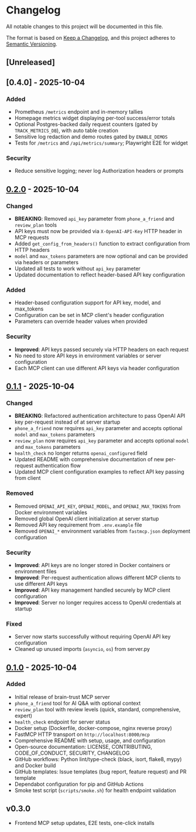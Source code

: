 # Changelog

All notable changes to this project will be documented in this file.

The format is based on [Keep a Changelog](https://keepachangelog.com/en/1.0.0/),
and this project adheres to [Semantic Versioning](https://semver.org/spec/v2.0.0.html).

## [Unreleased]

## [0.4.0] - 2025-10-04

### Added

- Prometheus `/metrics` endpoint and in-memory tallies
- Homepage metrics widget displaying per-tool success/error totals
- Optional Postgres-backed daily request counters (gated by `TRACK_METRICS_DB`), with auto table creation
- Sensitive log redaction and demo routes gated by `ENABLE_DEMOS`
- Tests for `/metrics` and `/api/metrics/summary`; Playwright E2E for widget

### Security

- Reduce sensitive logging; never log Authorization headers or prompts

## [0.2.0] - 2025-10-04

### Changed

- **BREAKING**: Removed `api_key` parameter from `phone_a_friend` and `review_plan` tools
- API keys must now be provided via `X-OpenAI-API-Key` HTTP header in MCP requests
- Added `get_config_from_headers()` function to extract configuration from HTTP headers
- `model` and `max_tokens` parameters are now optional and can be provided via headers or parameters
- Updated all tests to work without `api_key` parameter
- Updated documentation to reflect header-based API key configuration

### Added

- Header-based configuration support for API key, model, and max_tokens
- Configuration can be set in MCP client's header configuration
- Parameters can override header values when provided

### Security

- **Improved**: API keys passed securely via HTTP headers on each request
- No need to store API keys in environment variables or server configuration
- Each MCP client can use different API keys via header configuration

## [0.1.1] - 2025-10-04

### Changed

- **BREAKING**: Refactored authentication architecture to pass OpenAI API key per-request instead of at server startup
- `phone_a_friend` now requires `api_key` parameter and accepts optional `model` and `max_tokens` parameters
- `review_plan` now requires `api_key` parameter and accepts optional `model` and `max_tokens` parameters
- `health_check` no longer returns `openai_configured` field
- Updated README with comprehensive documentation of new per-request authentication flow
- Updated MCP client configuration examples to reflect API key passing from client

### Removed

- Removed `OPENAI_API_KEY`, `OPENAI_MODEL`, and `OPENAI_MAX_TOKENS` from Docker environment variables
- Removed global OpenAI client initialization at server startup
- Removed API key requirement from `.env.example` file
- Removed `OPENAI_*` environment variables from `fastmcp.json` deployment configuration

### Security

- **Improved**: API keys are no longer stored in Docker containers or environment files
- **Improved**: Per-request authentication allows different MCP clients to use different API keys
- **Improved**: API key management handled securely by MCP client configuration
- **Improved**: Server no longer requires access to OpenAI credentials at startup

### Fixed

- Server now starts successfully without requiring OpenAI API key configuration
- Cleaned up unused imports (`asyncio`, `os`) from server.py

## [0.1.0] - 2025-10-04

### Added

- Initial release of brain-trust MCP server
- `phone_a_friend` tool for AI Q&A with optional context
- `review_plan` tool with review levels (quick, standard, comprehensive, expert)
- `health_check` endpoint for server status
- Docker setup (Dockerfile, docker-compose, nginx reverse proxy)
- FastMCP HTTP transport on `http://localhost:8000/mcp`
- Comprehensive README with setup, usage, and configuration
- Open-source documentation: LICENSE, CONTRIBUTING, CODE_OF_CONDUCT, SECURITY, CHANGELOG
- GitHub workflows: Python lint/type-check (black, isort, flake8, mypy) and Docker build
- GitHub templates: Issue templates (bug report, feature request) and PR template
- Dependabot configuration for pip and GitHub Actions
- Smoke test script (`scripts/smoke.sh`) for health endpoint validation

[0.2.0]: https://github.com/bernierllc/brain-trust-mcp/releases/tag/v0.2.0
[0.1.1]: https://github.com/bernierllc/brain-trust-mcp/releases/tag/v0.1.1
[0.1.0]: https://github.com/bernierllc/brain-trust-mcp/releases/tag/v0.1.0

## v0.3.0
- Frontend MCP setup updates, E2E tests, one-click installs
